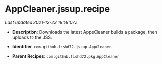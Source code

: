 # AppCleaner.jssup.recipe

_Last updated 2021-12-23 19:58:07Z_

- **Description**: Downloads the latest AppeCleaner builds a package, then uploads to the JSS.

- **Identifier**: `com.github.fishd72.jssup.AppCleaner`

- **Parent Recipes**: `com.github.fishd72.pkg.AppCleaner`